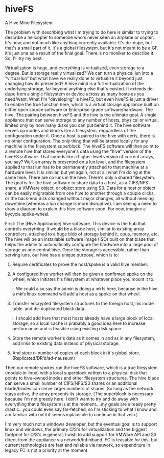 # hiveFS
A Hive Mind Filesystem

The problem with describing what I'm trying to do here is similar to trying to describe a helicopter to someone who's never seen an airplane or copter. It's new, and not much like anything currently available. It's de-dupe, but that's a small part of it. It's a global filesystem, but it's not meant to be a GF, it's just one as a result of the final goal. There is no moniker to describe it. So, I'll try my best.

Virtualization is huge, and everything is virtualized, even storage to a degree. But is storage really virtualized? We can turn a physical lun into a "virtual lun" but what have we really done to virtualize it beyond just changing how its presented? A hive mind is a full virtualization of the underlying storage, far beyond anything else that's existed. It extends de-dupe from a single filesystem or device across as many hosts as you need/want. What I'm "developing" is hiveFS, but even hiveFS is just a driver to enable the true function here, which is a virtual storage appliance built on either open source software or Enterprise-grade software/hardware. The hive. The pairing between hiveFS and the hive is the ultimate goal. A single appliance that can serve storage to any number of hosts, physical or virtual, limited only by how many disks you can put behind it. The hive software serves up inodes and blocks like a filesystem, reguardless of the configuration under it. Once a host is paired to the hive with certs, there is no other configuration. The only thing that will be stored locally for any machine is the filesystem superblock. The hiveFS software will then point to a remote hive that stores everyone's data using the "hive" version of the hiveFS software. That sounds like a higher-level version of current arrays, you say? Well, an array is presented on a lun level, and the filesystem applied to that lun has to be permanently attached to that machine at a hardware level. It is similar, but yet again, not at all what I'm doing at the same time. There are no luns in the hive. There's only a shared filesystem. The goal is for the hive software to share data to a host, as a CIFS/NFS share, a VMWare object, or object store using S3. Data for a host or object can be easily migratable from one hive to another through a couple clicks, or the back-end disk changed without major changes, all without needing downtime (whereas a lun change is more disruptive). I am seeing a need to draw a diagram to explain this hive software soon. For now, imagine a bycycle spoke-wheel.

First:
The [Hive Applicance] hive software. This device is the hub that controls everything. It would be a blade host, similar to existing array controllers, attached to a huge blob of storage behind it, cpus, memory, etc. The hive will be an installable software image (ISO) built on that blade that helps the admin to automatically configure the hardware into a large pool of storage as one central hive. Once the storage is accessible, rather than serving luns, our hive has a unique purpose, which is to:
   1. Require certificates to prove the host/spoke is a valid hive member.
   2. A configured hive worker will then be given a confirmed spoke on the wheel, which initiates his filesystem at whatever place you mount it to.
      
      i. We could also say the admin is doing a mkfs here, because in the hive a mkfs linux command will add a host as a spoke on that wheel.

   3. Transfer encrypted filesystem structures to the foreign host, his inode table. and de-duplicated block data.
      
      i. I should add here that most hosts already have a large block of local storage, so a local cache is prabably a good idea here 
         to increase performance and is feasible using existing disk space.
 
   4. Store the remote worker's data as it comes in and as in any filesystem, add links to existing data instead of physical storage.
   5. And store n-number of copies of each block in it's global store. (Replicated/DR'd/ad-nauseum)

Then our remote spokes run the hiveFS software, which is a true filesystem (module in linux) with a local superblock written to a physical disk that points to hive-owned inodes and other filesystem structures. The hive blade can serve a small number of CIFS/NFS/S3 shares or an additional blade/blades can serve larger numbers of shares. So long as the network stays active, the array presents its storage. (The superblock is necessary because I'm not greedy here. I don't want to try and do away with everything that a filesystem is at the moment....my goals are already pretty drastic...you could even say far-fetched, so I'm sticking to what I know and am familiar with until it seems inplausible to continue in that vein.)

I'm very much not a windows developer, but the eventual goal is to support linux and windows, the primary O/S's for virtualization and the biggest footprint for O/S's in general. I wish to add support for VMWare API and S3 direct from the appliance via network/Infiniband. FC is feasable for this, but current technologies are fast and reliable via network, so expenditure in legacy FC is not a priority at the moment.

